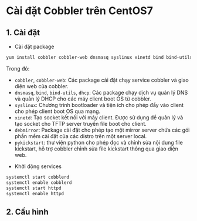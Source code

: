 # Cài đặt Cobbler trên CentOS7

## 1. Cài đặt
- Cài đặt package
```sh
yum install cobbler cobbler-web dnsmasq syslinux xinetd bind bind-utils dhcp debmirror pykickstart fence-agents-all -y
```
Trong đó:
+ `cobbler`, `cobbler-web`: Các package cài đặt chạy service cobbler và giao diện web của cobbler.
+ `dnsmasq`, `bind`, `bind-utils`, `dhcp`: Các package chạy dịch vụ quản lý DNS và quản lý DHCP cho các máy client boot OS từ cobbler.
+ `syslinux`: Chương trình bootloader và tiện ích cho phép đẩy vào client cho phép client boot OS qua mạng.
+ `xinetd`: Tạo socket kết nối với máy client. Được sử dụng để quản lý và tạo socket cho TFTP server truyền file boot cho client.
+ `debmirror`: Package cài đặt cho phép tạo một mirror server chứa các gói phần mềm cài đặt của các distro trên một server local.
+ `pykickstart`: thư viện python cho phép đọc và chỉnh sửa nội dung file kickstart, hỗ trợ cobbler chỉnh sửa file kickstart thông qua giao diện web.

- Khởi động services
```sh
systemctl start cobblerd
systemctl enable cobblerd
systemctl start httpd
systemctl enable httpd
```
## 2. Cấu hình
